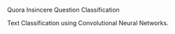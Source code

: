 Quora Insincere Question Classification

Text Classification using Convolutional Neural Networks.


